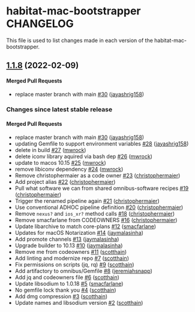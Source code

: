 habitat-mac-bootstrapper CHANGELOG
==========================
This file is used to list changes made in each version of the habitat-mac-bootstrapper.

<!-- latest_release 1.1.8 -->
## [1.1.8](https://github.com/habitat-sh/mac-bootstrapper/tree/1.1.8) (2022-02-09)

#### Merged Pull Requests
- replace master branch with main [#30](https://github.com/habitat-sh/mac-bootstrapper/pull/30) ([jayashrig158](https://github.com/jayashrig158))
<!-- latest_release -->

<!-- release_rollup since=1.0.12 -->
### Changes since latest stable release

#### Merged Pull Requests
- replace master branch with main [#30](https://github.com/habitat-sh/mac-bootstrapper/pull/30) ([jayashrig158](https://github.com/jayashrig158)) <!-- 1.1.8 -->
- updating Gemfile to support environment variables [#28](https://github.com/habitat-sh/mac-bootstrapper/pull/28) ([jayashrig158](https://github.com/jayashrig158)) <!-- 1.1.7 -->
- delete in build [#27](https://github.com/habitat-sh/mac-bootstrapper/pull/27) ([mwrock](https://github.com/mwrock)) <!-- 1.1.6 -->
- delete iconv library aquired via bash dep [#26](https://github.com/habitat-sh/mac-bootstrapper/pull/26) ([mwrock](https://github.com/mwrock)) <!-- 1.1.5 -->
- update to macos 10.15 [#25](https://github.com/habitat-sh/mac-bootstrapper/pull/25) ([mwrock](https://github.com/mwrock)) <!-- 1.1.4 -->
- remove libiconv dependency [#24](https://github.com/habitat-sh/mac-bootstrapper/pull/24) ([mwrock](https://github.com/mwrock)) <!-- 1.1.3 -->
- Remove christophermaier as a code owner [#23](https://github.com/habitat-sh/mac-bootstrapper/pull/23) ([christophermaier](https://github.com/christophermaier)) <!-- 1.1.2 -->
- Add project alias [#22](https://github.com/habitat-sh/mac-bootstrapper/pull/22) ([christophermaier](https://github.com/christophermaier)) <!-- 1.1.1 -->
- Pull what software we can from shared omnibus-software recipes [#19](https://github.com/habitat-sh/mac-bootstrapper/pull/19) ([christophermaier](https://github.com/christophermaier)) <!-- 1.1.0 -->
- Trigger the renamed pipeline again [#21](https://github.com/habitat-sh/mac-bootstrapper/pull/21) ([christophermaier](https://github.com/christophermaier)) <!-- 1.0.17 -->
- Use conventional ADHOC pipeline definition [#20](https://github.com/habitat-sh/mac-bootstrapper/pull/20) ([christophermaier](https://github.com/christophermaier)) <!-- 1.0.16 -->
- Remove `nexus?` and `ios_xr?` method calls [#18](https://github.com/habitat-sh/mac-bootstrapper/pull/18) ([christophermaier](https://github.com/christophermaier)) <!-- 1.0.15 -->
- Remove smacfarlane from CODEOWNERS [#16](https://github.com/habitat-sh/mac-bootstrapper/pull/16) ([christophermaier](https://github.com/christophermaier)) <!-- 1.0.14 -->
- Update libarchive to match core-plans [#12](https://github.com/habitat-sh/mac-bootstrapper/pull/12) ([smacfarlane](https://github.com/smacfarlane)) <!-- 1.0.13 -->
- Updates for macOS Notarization [#14](https://github.com/habitat-sh/mac-bootstrapper/pull/14) ([jaymalasinha](https://github.com/jaymalasinha)) <!-- 1.0.12 -->
- Add promote channels [#13](https://github.com/habitat-sh/mac-bootstrapper/pull/13) ([jaymalasinha](https://github.com/jaymalasinha)) <!-- 1.0.11 -->
- Upgrade builder to 10.13 [#10](https://github.com/habitat-sh/mac-bootstrapper/pull/10) ([jaymalasinha](https://github.com/jaymalasinha)) <!-- 1.0.10 -->
- Remove me from codeowners [#11](https://github.com/habitat-sh/mac-bootstrapper/pull/11) ([scotthain](https://github.com/scotthain)) <!-- 1.0.9 -->
- Add linting and modernize repo [#7](https://github.com/habitat-sh/mac-bootstrapper/pull/7) ([scotthain](https://github.com/scotthain)) <!-- 1.0.8 -->
- Fix permissions on scripts (jq, rq) [#9](https://github.com/habitat-sh/mac-bootstrapper/pull/9) ([scotthain](https://github.com/scotthain)) <!-- 1.0.7 -->
- Add artifactory to omnibus/Gemfile [#8](https://github.com/habitat-sh/mac-bootstrapper/pull/8) ([jeremiahsnapp](https://github.com/jeremiahsnapp)) <!-- 1.0.6 -->
- Add jq and codeowners file [#6](https://github.com/habitat-sh/mac-bootstrapper/pull/6) ([scotthain](https://github.com/scotthain)) <!-- 1.0.5 -->
- Update libsodium to 1.0.18 [#5](https://github.com/habitat-sh/mac-bootstrapper/pull/5) ([smacfarlane](https://github.com/smacfarlane)) <!-- 1.0.4 -->
- No gemfile lock thank you [#4](https://github.com/habitat-sh/mac-bootstrapper/pull/4) ([scotthain](https://github.com/scotthain)) <!-- 1.0.3 -->
- Add dmg compression [#3](https://github.com/habitat-sh/mac-bootstrapper/pull/3) ([scotthain](https://github.com/scotthain)) <!-- 1.0.2 -->
- Update names and libsodium version [#2](https://github.com/habitat-sh/mac-bootstrapper/pull/2) ([scotthain](https://github.com/scotthain)) <!-- 1.0.1 -->
<!-- release_rollup -->

<!-- latest_stable_release -->
<!-- latest_stable_release -->